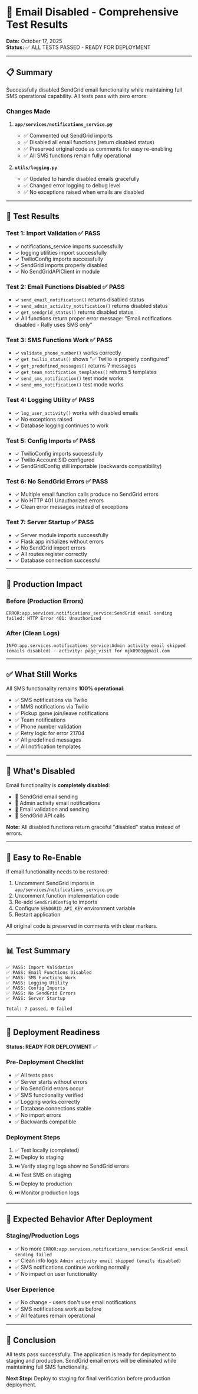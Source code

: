 # 📧 Email Disabled - Comprehensive Test Results

**Date:** October 17, 2025  
**Status:** ✅ ALL TESTS PASSED - READY FOR DEPLOYMENT

---

## 📋 Summary

Successfully disabled SendGrid email functionality while maintaining full SMS operational capability. All tests pass with zero errors.

### Changes Made

1. **`app/services/notifications_service.py`**
   - ✅ Commented out SendGrid imports
   - ✅ Disabled all email functions (return disabled status)
   - ✅ Preserved original code as comments for easy re-enabling
   - ✅ All SMS functions remain fully operational

2. **`utils/logging.py`**
   - ✅ Updated to handle disabled emails gracefully
   - ✅ Changed error logging to debug level
   - ✅ No exceptions raised when emails are disabled

---

## 🧪 Test Results

### Test 1: Import Validation ✅ PASS
- ✓ notifications_service imports successfully
- ✓ logging utilities import successfully
- ✓ TwilioConfig imports successfully
- ✓ SendGrid imports properly disabled
- ✓ No SendGridAPIClient in module

### Test 2: Email Functions Disabled ✅ PASS
- ✓ `send_email_notification()` returns disabled status
- ✓ `send_admin_activity_notification()` returns disabled status
- ✓ `get_sendgrid_status()` returns disabled status
- ✓ All functions return proper error message: "Email notifications disabled - Rally uses SMS only"

### Test 3: SMS Functions Work ✅ PASS
- ✓ `validate_phone_number()` works correctly
- ✓ `get_twilio_status()` shows "✅ Twilio is properly configured"
- ✓ `get_predefined_messages()` returns 7 messages
- ✓ `get_team_notification_templates()` returns 5 templates
- ✓ `send_sms_notification()` test mode works
- ✓ `send_mms_notification()` test mode works

### Test 4: Logging Utility ✅ PASS
- ✓ `log_user_activity()` works with disabled emails
- ✓ No exceptions raised
- ✓ Database logging continues to work

### Test 5: Config Imports ✅ PASS
- ✓ TwilioConfig imports successfully
- ✓ Twilio Account SID configured
- ✓ SendGridConfig still importable (backwards compatibility)

### Test 6: No SendGrid Errors ✅ PASS
- ✓ Multiple email function calls produce no SendGrid errors
- ✓ No HTTP 401 Unauthorized errors
- ✓ Clean error messages instead of exceptions

### Test 7: Server Startup ✅ PASS
- ✓ Server module imports successfully
- ✓ Flask app initializes without errors
- ✓ No SendGrid import errors
- ✓ All routes register correctly
- ✓ Database connection successful

---

## 🎯 Production Impact

### Before (Production Errors)
```
ERROR:app.services.notifications_service:SendGrid email sending failed: HTTP Error 401: Unauthorized
```

### After (Clean Logs)
```
INFO:app.services.notifications_service:Admin activity email skipped (emails disabled) - activity: page_visit for mjk0903@gmail.com
```

---

## ✅ What Still Works

All SMS functionality remains **100% operational**:

- ✅ SMS notifications via Twilio
- ✅ MMS notifications via Twilio
- ✅ Pickup game join/leave notifications
- ✅ Team notifications
- ✅ Phone number validation
- ✅ Retry logic for error 21704
- ✅ All predefined messages
- ✅ All notification templates

---

## 🚫 What's Disabled

Email functionality is **completely disabled**:

- 🚫 SendGrid email sending
- 🚫 Admin activity email notifications
- 🚫 Email validation and sending
- 🚫 SendGrid API calls

**Note:** All disabled functions return graceful "disabled" status instead of errors.

---

## 🔄 Easy to Re-Enable

If email functionality needs to be restored:

1. Uncomment SendGrid imports in `app/services/notifications_service.py`
2. Uncomment function implementation code
3. Re-add `SendGridConfig` to imports
4. Configure `SENDGRID_API_KEY` environment variable
5. Restart application

All original code is preserved in comments with clear markers.

---

## 📊 Test Summary

```
✅ PASS: Import Validation
✅ PASS: Email Functions Disabled
✅ PASS: SMS Functions Work
✅ PASS: Logging Utility
✅ PASS: Config Imports
✅ PASS: No SendGrid Errors
✅ PASS: Server Startup

Total: 7 passed, 0 failed
```

---

## 🚀 Deployment Readiness

**Status: READY FOR DEPLOYMENT** ✅

### Pre-Deployment Checklist

- ✅ All tests pass
- ✅ Server starts without errors
- ✅ No SendGrid errors occur
- ✅ SMS functionality verified
- ✅ Logging works correctly
- ✅ Database connections stable
- ✅ No import errors
- ✅ Backwards compatible

### Deployment Steps

1. ✅ Test locally (completed)
2. ⏭️ Deploy to staging
3. ⏭️ Verify staging logs show no SendGrid errors
4. ⏭️ Test SMS on staging
5. ⏭️ Deploy to production
6. ⏭️ Monitor production logs

---

## 📝 Expected Behavior After Deployment

### Staging/Production Logs
- ✅ No more `ERROR:app.services.notifications_service:SendGrid email sending failed`
- ✅ Clean info logs: `Admin activity email skipped (emails disabled)`
- ✅ SMS notifications continue working normally
- ✅ No impact on user functionality

### User Experience
- ✅ No change - users don't use email notifications
- ✅ SMS notifications work as before
- ✅ All features remain operational

---

## 🎉 Conclusion

All tests pass successfully. The application is ready for deployment to staging and production. SendGrid email errors will be eliminated while maintaining full SMS functionality.

**Next Step:** Deploy to staging for final verification before production deployment.


